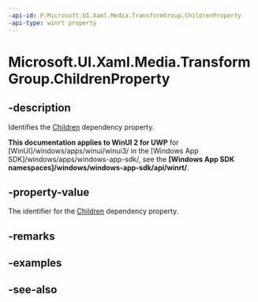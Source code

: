 ```yaml
---
-api-id: P:Microsoft.UI.Xaml.Media.TransformGroup.ChildrenProperty
-api-type: winrt property
---
```


<!-- Property syntax
public Windows.UI.Xaml.DependencyProperty ChildrenProperty { get; }
-->

# Microsoft.UI.Xaml.Media.TransformGroup.ChildrenProperty

## -description
Identifies the [Children](transformgroup_children.md) dependency property.

**This documentation applies to WinUI 2 for UWP** for [WinUI]/windows/apps/winui/winui3/ in the [Windows App SDK]/windows/apps/windows-app-sdk/, see the **[Windows App SDK namespaces]/windows/windows-app-sdk/api/winrt/**.

## -property-value
The identifier for the [Children](transformgroup_children.md) dependency property.

## -remarks

## -examples

## -see-also
